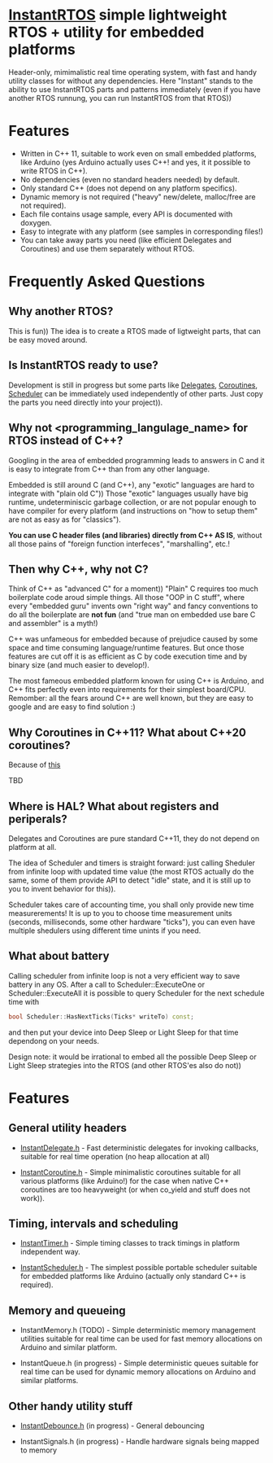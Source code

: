 # [InstantRTOS](https://github.com/olvap80/InstantRTOS) simple lightweight RTOS + utility for embedded platforms
Header-only, mimimalistic real time operating system, with fast and handy utility classes for without any dependencies.
Here "Instant" stands to the ability to use InstantRTOS parts and patterns immediately (even if you have another RTOS runnung, you can run InstantRTOS from that RTOS))

# Features
- Written in C++ 11, suitable to work even on small embedded platforms, like Arduino (yes Arduino actually uses C++! and yes, it it possible to write RTOS in C++).
- No dependencies (even no standard headers needed) by default.
- Only standard C++ (does not depend on any platform specifics).
- Dynamic memory is not required ("heavy" new/delete, malloc/free are not required).
- Each file contains usage sample, every API is documented with doxygen.
- Easy to integrate with any platform (see samples in corresponding files!)
- You can take away parts you need (like efficient Delegates and Coroutines) and use them separately without RTOS.


# Frequently Asked Questions

## Why another RTOS?
This is fun)) The idea is to create a RTOS made of ligtweight parts, that can be easy moved around.


## Is InstantRTOS ready to use?
Development is still in progress but some parts like
[Delegates](https://github.com/olvap80/InstantRTOS/blob/main/InstantDelegate.h), 
[Coroutines](https://github.com/olvap80/InstantRTOS/blob/main/InstantCoroutine.h),
[Scheduler](https://github.com/olvap80/InstantRTOS/blob/main/InstantScheduler.h)
can be immediately used independently of other parts.
Just copy the parts you need directly into your project)).


## Why not <programming_langulage_name> for RTOS instead of C++?
Googling in the area of embedded programming leads to answers in C and it is easy to integrate from C++ than from any other language.

Embedded is still around C (and C++), any "exotic" languages are hard to integrate with "plain old C"))
Those "exotic" languages usually have big runtime, undeterminiscic garbage collection, 
or are not popular enough to have compiler for every platform (and instructions on "how to setup them" are not as easy as for "classics").  

**You can use C header files (and libraries) directly from C++ AS IS**, without all those pains of "foreign function interfeces", "marshalling", etc.!


## Then why C++, why not C?
Think of C++ as "advanced C" for a moment))
"Plain" C requires too much boilerplate code aroud simple things. 
All those "OOP in C stuff", where every "embedded guru" invents own "right way" and fancy conventions to do all the boilerplate are **not fun** 
(and "true man on embedded use bare C and assembler" is a myth!)
 
C++ was unfameous for embedded because of prejudice caused by some space and time consuming language/runtime features.
But once those features are cut off it is as efficient as C by code execution time and by binary size (and much easier to develop!).

The most fameous embedded platform known for using C++ is Arduino, and C++ fits perfectly even into requirements for their simplest board/CPU.
Remomber: all the fears around C++ are well known, but they are easy to google and are easy to find solution :)


## Why Coroutines in C++11? What about C++20 coroutines?
Because of [this](https://probablydance.com/2021/10/31/c-coroutines-do-not-spark-joy/)

TBD


## Where is HAL? What about registers and periperals?
Delegates and Coroutines are pure standard C++11, they do not depend on platform at all.

The idea of Scheduler and timers is straight forward: just calling Sheduler from infinite loop with updated time value
(the most RTOS actually do the same, some of them provide API to detect "idle" state, and it is still up to you to invent behavior for this)).

Scheduler takes care of accounting time, you shall only provide new time measurerements!
It is up to you to choose time measurement units (seconds, milliseconds, some other hardware "ticks"),
you can even have multiple shedulers using different time unints if you need.

## What about battery

Calling scheduler from infinite loop is not a very efficient way to save battery in any OS.
After a call to Scheduler::ExecuteOne or Scheduler::ExecuteAll it is possible to query Scheduler for the next schedule time with
```cpp
bool Scheduler::HasNextTicks(Ticks* writeTo) const;
```
and then put your device into Deep Sleep or Light Sleep for that time dependong on your needs.

Design note: it would be irrational to embed all the possible Deep Sleep or Light Sleep strategies into the RTOS (and other RTOS'es also do not))

# Features
## General utility headers

- [InstantDelegate.h](https://github.com/olvap80/InstantRTOS/blob/main/InstantDelegate.h) - Fast deterministic delegates for invoking callbacks, suitable for real time operation (no heap allocation at all)

- [InstantCoroutine.h](https://github.com/olvap80/InstantRTOS/blob/main/InstantCoroutine.h) - Simple minimalistic coroutines suitable for all various platforms (like Arduino!) for the case when native C++ coroutines are too heavyweight (or when co_yield and stuff does not work)).

## Timing, intervals and scheduling

- [InstantTimer.h](https://github.com/olvap80/InstantRTOS/blob/main/InstantTimer.h) - Simple timing classes to track timings in platform independent way.

- [InstantScheduler.h](https://github.com/olvap80/InstantRTOS/blob/main/InstantScheduler.h) - The simplest possible portable scheduler suitable for embedded platforms like Arduino (actually only standard C++ is required).

## Memory and queueing

- InstantMemory.h (TODO) - Simple deterministic memory management utilities suitable for real time can be used for fast memory allocations on Arduino and similar platform.

- InstantQueue.h (in progress) - Simple deterministic queues suitable for real time can be used for dynamic memory allocations on Arduino and similar platforms.

## Other handy utility stuff

- [InstantDebounce.h](https://github.com/olvap80/InstantRTOS/blob/main/InstantDebounce.h) (in progress) - General debouncing

- InstantSignals.h (in progress) - Handle hardware signals being mapped to memory
